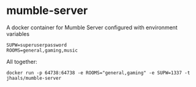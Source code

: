 # mumble-server
A docker container for Mumble Server configured with environment variables

    SUPW=superuserpassword
    ROOMS=general,gaming,music

All together:

    docker run -p 64738:64738 -e ROOMS="general,gaming" -e SUPW=1337 -t jhaals/mumble-server
